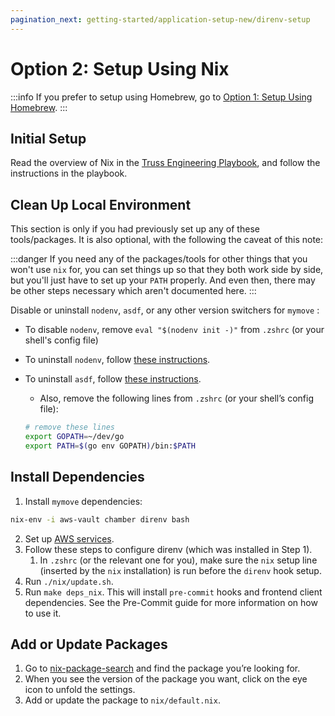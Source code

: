 ```yaml
---
pagination_next: getting-started/application-setup-new/direnv-setup
---
```


# Option 2: Setup Using Nix

:::info
If you prefer to setup using Homebrew, go to [Option 1: Setup Using Homebrew](/docs/getting-started/application-setup-new/03-project-setup-homebrew-vs-nix/01-setup-homebrew.md).
:::

## Initial Setup

Read the overview of Nix in the [Truss Engineering Playbook](https://playbook.truss.dev/docs/developing/nix), and follow the instructions in the playbook.

## Clean Up Local Environment

This section is only if you had previously set up any of these tools/packages. It is also optional, with the following the caveat of this note:

:::danger
If you need any of the packages/tools for other things that you won't use `nix` for, you can set things up so that they both work side by side, but you'll just have to set up your `PATH` properly. And even then, there may be other steps necessary which aren't documented here.
:::

Disable or uninstall `nodenv`, `asdf`, or any other version switchers for `mymove` :

- To disable `nodenv`, remove `eval "$(nodenv init -)"` from `.zshrc` (or your shell's config file)
- To uninstall `nodenv`, follow [these instructions](https://github.com/nodenv/nodenv#uninstalling-nodenv).
- To uninstall `asdf`, follow [these instructions](https://asdf-vm.com/manage/core.html#uninstall).
    - Also, remove the following lines from `.zshrc` (or your shell’s config file):

    ```bash
    # remove these lines
    export GOPATH=~/dev/go
    export PATH=$(go env GOPATH)/bin:$PATH
    ```


## Install Dependencies

1. Install `mymove` dependencies:

```bash
nix-env -i aws-vault chamber direnv bash
```

2. Set up [AWS services](/docs/getting-started/application-setup-new/01-prerequisites.md).
3. Follow these steps to configure direnv (which was installed in Step 1).
    1. In `.zshrc` (or the relevant one for you), make sure the `nix` setup line (inserted by the `nix` installation) is run before the `direnv` hook setup.
4. Run `./nix/update.sh`.
5. Run `make deps_nix`. This will install `pre-commit` hooks and frontend client dependencies. See the Pre-Commit guide for more information on how to use it.

## Add or Update Packages

1. Go to [nix-package-search](https://ahobson.github.io/nix-package-search/#/search) and find the package you’re looking for.
2. When you see the version of the package you want, click on the eye icon to unfold the settings.
3. Add or update the package to `nix/default.nix`.
